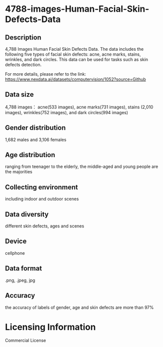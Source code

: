 # 4788-images-Human-Facial-Skin-Defects-Data


## Description
4,788 Images Human Facial Skin Defects Data. The data includes the following five types of facial skin defects: acne, acne marks, stains, wrinkles, and dark circles. This data can be used for tasks such as skin defects detection.

For more details, please refer to the link: https://www.nexdata.ai/datasets/computervision/1052?source=Github


## Data size
4,788 images： acne(533 images), acne marks(731 images), stains (2,010 images), wrinkles(752 images), and dark circles(994 images)

## Gender distribution
1,682 males and 3,106 females

## Age distribution
ranging from teenager to the elderly, the middle-aged and young people are the majorities

## Collecting environment
including indoor and outdoor scenes

## Data diversity
different skin defects, ages and scenes

## Device
cellphone

## Data format
.png, .jpeg, jpg

## Accuracy
the accuracy of labels of gender, age and skin defects are more than 97%

# Licensing Information
Commercial License
